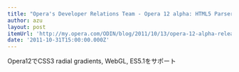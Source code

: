 ```yaml
---
title: "Opera's Developer Relations Team - Opera 12 alpha: HTML5 Parser, Radial Gradients and WebGL"
author: azu
layout: post
itemUrl: 'http://my.opera.com/ODIN/blog/2011/10/13/opera-12-alpha-released'
date: '2011-10-31T15:00:00.000Z'
---
```

Opera12でCSS3 radial gradients, WebGL, ES5.1をサポート
